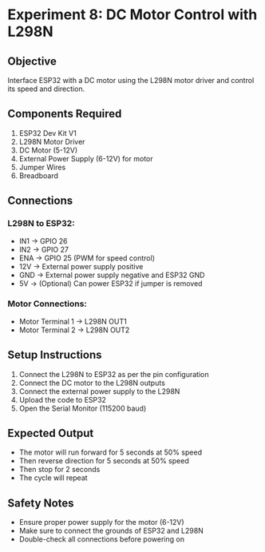 # Experiment 8: DC Motor Control with L298N

## Objective
Interface ESP32 with a DC motor using the L298N motor driver and control its speed and direction.

## Components Required
1. ESP32 Dev Kit V1
2. L298N Motor Driver
3. DC Motor (5-12V)
4. External Power Supply (6-12V) for motor
5. Jumper Wires
6. Breadboard

## Connections
### L298N to ESP32:
- IN1 → GPIO 26
- IN2 → GPIO 27
- ENA → GPIO 25 (PWM for speed control)
- 12V → External power supply positive
- GND → External power supply negative and ESP32 GND
- 5V → (Optional) Can power ESP32 if jumper is removed

### Motor Connections:
- Motor Terminal 1 → L298N OUT1
- Motor Terminal 2 → L298N OUT2

## Setup Instructions
1. Connect the L298N to ESP32 as per the pin configuration
2. Connect the DC motor to the L298N outputs
3. Connect the external power supply to the L298N
4. Upload the code to ESP32
5. Open the Serial Monitor (115200 baud)

## Expected Output
- The motor will run forward for 5 seconds at 50% speed
- Then reverse direction for 5 seconds at 50% speed
- Then stop for 2 seconds
- The cycle will repeat

## Safety Notes
- Ensure proper power supply for the motor (6-12V)
- Make sure to connect the grounds of ESP32 and L298N
- Double-check all connections before powering on
